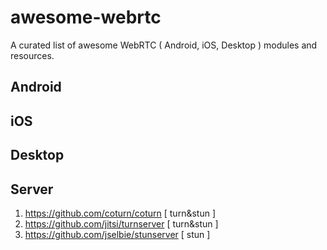 # awesome-webrtc
A curated list of awesome WebRTC ( Android, iOS, Desktop ) modules and resources.

## Android


## iOS


## Desktop

## Server
1. https://github.com/coturn/coturn [ turn&stun ]
2. https://github.com/jitsi/turnserver [ turn&stun ]
3. https://github.com/jselbie/stunserver [ stun ]
